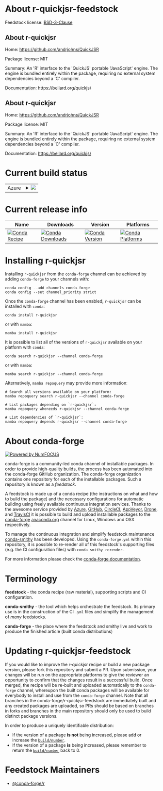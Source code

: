 About r-quickjsr-feedstock
==========================

Feedstock license: [BSD-3-Clause](https://github.com/conda-forge/r-quickjsr-feedstock/blob/main/LICENSE.txt)


About r-quickjsr
----------------

Home: https://github.com/andrjohns/QuickJSR

Package license: MIT

Summary: An 'R' interface to the 'QuickJS' portable 'JavaScript' engine. The engine is bundled entirely within the package, requiring no external system dependencies beyond a 'C' compiler.

Documentation: https://bellard.org/quickjs/

About r-quickjsr
----------------

Home: https://github.com/andrjohns/QuickJSR

Package license: MIT

Summary: An 'R' interface to the 'QuickJS' portable 'JavaScript' engine. The engine is bundled entirely within the package, requiring no external system dependencies beyond a 'C' compiler.

Documentation: https://bellard.org/quickjs/

Current build status
====================


<table>
    
  <tr>
    <td>Azure</td>
    <td>
      <details>
        <summary>
          <a href="https://dev.azure.com/conda-forge/feedstock-builds/_build/latest?definitionId=21312&branchName=main">
            <img src="https://dev.azure.com/conda-forge/feedstock-builds/_apis/build/status/r-quickjsr-feedstock?branchName=main">
          </a>
        </summary>
        <table>
          <thead><tr><th>Variant</th><th>Status</th></tr></thead>
          <tbody><tr>
              <td>linux_64_r_base4.2</td>
              <td>
                <a href="https://dev.azure.com/conda-forge/feedstock-builds/_build/latest?definitionId=21312&branchName=main">
                  <img src="https://dev.azure.com/conda-forge/feedstock-builds/_apis/build/status/r-quickjsr-feedstock?branchName=main&jobName=linux&configuration=linux%20linux_64_r_base4.2" alt="variant">
                </a>
              </td>
            </tr><tr>
              <td>linux_64_r_base4.3</td>
              <td>
                <a href="https://dev.azure.com/conda-forge/feedstock-builds/_build/latest?definitionId=21312&branchName=main">
                  <img src="https://dev.azure.com/conda-forge/feedstock-builds/_apis/build/status/r-quickjsr-feedstock?branchName=main&jobName=linux&configuration=linux%20linux_64_r_base4.3" alt="variant">
                </a>
              </td>
            </tr><tr>
              <td>osx_64_r_base4.2</td>
              <td>
                <a href="https://dev.azure.com/conda-forge/feedstock-builds/_build/latest?definitionId=21312&branchName=main">
                  <img src="https://dev.azure.com/conda-forge/feedstock-builds/_apis/build/status/r-quickjsr-feedstock?branchName=main&jobName=osx&configuration=osx%20osx_64_r_base4.2" alt="variant">
                </a>
              </td>
            </tr><tr>
              <td>osx_64_r_base4.3</td>
              <td>
                <a href="https://dev.azure.com/conda-forge/feedstock-builds/_build/latest?definitionId=21312&branchName=main">
                  <img src="https://dev.azure.com/conda-forge/feedstock-builds/_apis/build/status/r-quickjsr-feedstock?branchName=main&jobName=osx&configuration=osx%20osx_64_r_base4.3" alt="variant">
                </a>
              </td>
            </tr><tr>
              <td>win_64</td>
              <td>
                <a href="https://dev.azure.com/conda-forge/feedstock-builds/_build/latest?definitionId=21312&branchName=main">
                  <img src="https://dev.azure.com/conda-forge/feedstock-builds/_apis/build/status/r-quickjsr-feedstock?branchName=main&jobName=win&configuration=win%20win_64_" alt="variant">
                </a>
              </td>
            </tr>
          </tbody>
        </table>
      </details>
    </td>
  </tr>
</table>

Current release info
====================

| Name | Downloads | Version | Platforms |
| --- | --- | --- | --- |
| [![Conda Recipe](https://img.shields.io/badge/recipe-r--quickjsr-green.svg)](https://anaconda.org/conda-forge/r-quickjsr) | [![Conda Downloads](https://img.shields.io/conda/dn/conda-forge/r-quickjsr.svg)](https://anaconda.org/conda-forge/r-quickjsr) | [![Conda Version](https://img.shields.io/conda/vn/conda-forge/r-quickjsr.svg)](https://anaconda.org/conda-forge/r-quickjsr) | [![Conda Platforms](https://img.shields.io/conda/pn/conda-forge/r-quickjsr.svg)](https://anaconda.org/conda-forge/r-quickjsr) |

Installing r-quickjsr
=====================

Installing `r-quickjsr` from the `conda-forge` channel can be achieved by adding `conda-forge` to your channels with:

```
conda config --add channels conda-forge
conda config --set channel_priority strict
```

Once the `conda-forge` channel has been enabled, `r-quickjsr` can be installed with `conda`:

```
conda install r-quickjsr
```

or with `mamba`:

```
mamba install r-quickjsr
```

It is possible to list all of the versions of `r-quickjsr` available on your platform with `conda`:

```
conda search r-quickjsr --channel conda-forge
```

or with `mamba`:

```
mamba search r-quickjsr --channel conda-forge
```

Alternatively, `mamba repoquery` may provide more information:

```
# Search all versions available on your platform:
mamba repoquery search r-quickjsr --channel conda-forge

# List packages depending on `r-quickjsr`:
mamba repoquery whoneeds r-quickjsr --channel conda-forge

# List dependencies of `r-quickjsr`:
mamba repoquery depends r-quickjsr --channel conda-forge
```


About conda-forge
=================

[![Powered by
NumFOCUS](https://img.shields.io/badge/powered%20by-NumFOCUS-orange.svg?style=flat&colorA=E1523D&colorB=007D8A)](https://numfocus.org)

conda-forge is a community-led conda channel of installable packages.
In order to provide high-quality builds, the process has been automated into the
conda-forge GitHub organization. The conda-forge organization contains one repository
for each of the installable packages. Such a repository is known as a *feedstock*.

A feedstock is made up of a conda recipe (the instructions on what and how to build
the package) and the necessary configurations for automatic building using freely
available continuous integration services. Thanks to the awesome service provided by
[Azure](https://azure.microsoft.com/en-us/services/devops/), [GitHub](https://github.com/),
[CircleCI](https://circleci.com/), [AppVeyor](https://www.appveyor.com/),
[Drone](https://cloud.drone.io/welcome), and [TravisCI](https://travis-ci.com/)
it is possible to build and upload installable packages to the
[conda-forge](https://anaconda.org/conda-forge) [anaconda.org](https://anaconda.org/)
channel for Linux, Windows and OSX respectively.

To manage the continuous integration and simplify feedstock maintenance
[conda-smithy](https://github.com/conda-forge/conda-smithy) has been developed.
Using the ``conda-forge.yml`` within this repository, it is possible to re-render all of
this feedstock's supporting files (e.g. the CI configuration files) with ``conda smithy rerender``.

For more information please check the [conda-forge documentation](https://conda-forge.org/docs/).

Terminology
===========

**feedstock** - the conda recipe (raw material), supporting scripts and CI configuration.

**conda-smithy** - the tool which helps orchestrate the feedstock.
                   Its primary use is in the construction of the CI ``.yml`` files
                   and simplify the management of *many* feedstocks.

**conda-forge** - the place where the feedstock and smithy live and work to
                  produce the finished article (built conda distributions)


Updating r-quickjsr-feedstock
=============================

If you would like to improve the r-quickjsr recipe or build a new
package version, please fork this repository and submit a PR. Upon submission,
your changes will be run on the appropriate platforms to give the reviewer an
opportunity to confirm that the changes result in a successful build. Once
merged, the recipe will be re-built and uploaded automatically to the
`conda-forge` channel, whereupon the built conda packages will be available for
everybody to install and use from the `conda-forge` channel.
Note that all branches in the conda-forge/r-quickjsr-feedstock are
immediately built and any created packages are uploaded, so PRs should be based
on branches in forks and branches in the main repository should only be used to
build distinct package versions.

In order to produce a uniquely identifiable distribution:
 * If the version of a package **is not** being increased, please add or increase
   the [``build/number``](https://docs.conda.io/projects/conda-build/en/latest/resources/define-metadata.html#build-number-and-string).
 * If the version of a package **is** being increased, please remember to return
   the [``build/number``](https://docs.conda.io/projects/conda-build/en/latest/resources/define-metadata.html#build-number-and-string)
   back to 0.

Feedstock Maintainers
=====================

* [@conda-forge/r](https://github.com/conda-forge/r/)

